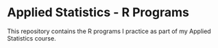 # Applied Statistics - R Programs

This repository contains the R programs I practice as part of my Applied Statistics course.
